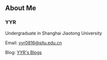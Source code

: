 ## About Me
### YYR
Undergraduate in Shanghai Jiaotong University

Email: yyr0816@sjtu.edu.cn

Blog: [YYR's Blogs](https://ad2266.github.io/jekyll_demo/)

